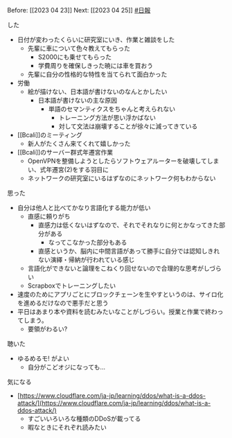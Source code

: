 Before: [[2023 04 23]]
Next: [[2023 04 25]]
[#日報](日報)


した
- 日付が変わったくらいに研究室にいき、作業と雑談をした
	- 先輩に車について色々教えてもらった
		- S2000にも乗せてもらった
		- 学費周りを確保しきった暁には車を買おう
	- 先輩に自分の性格的な特性を当てられて面白かった
- 労働
	- 絵が描けない、日本語が書けないのなんとかしたい
		- 日本語が書けないの主な原因
			- 単語のセマンティクスをちゃんと考えられない
				- トレーニング方法が思い浮かばない
				- 対して文法は崩壊することが徐々に減ってきている
- [[Bcali]]のミーティング
	- 新人がたくさん来てくれて嬉しかった
- [[Bcali]]のサーバー群式年遷宮作業
	- OpenVPNを整備しようとしたらソフトウェアルーターを破壊してしまい、式年遷宮(2)をする羽目に
	- ネットワークの研究室にいるはずなのにネットワーク何もわからない

思った
- 自分は他人と比べてかなり言語化する能力が低い
	- 直感に頼りがち
		- 直感力は低くないはずなので、それでそれなりに何とかなってきた部分がある
			- なってこなかった部分もある
		- 直感というか、脳内に中間言語があって勝手に自分では認知しきれない演繹・帰納が行われている感じ
	- 言語化ができないと論理をこねくり回せないので合理的な思考がしづらい
	- Scrapboxでトレーニングしたい
- 速度のためにアプリごとにブロックチェーンを生やすというのは、サイロ化を進めるだけなので悪手だと思う
- 平日はあまり本や資料を読むみたいなことがしづらい。授業と作業で終わってしまう。
	- 要領がわるい?

聴いた
- ゆるめるモ! がよい
	- 自分がこどオジになっても…

気になる
- [https://www.cloudflare.com/ja-jp/learning/ddos/what-is-a-ddos-attack/](https://www.cloudflare.com/ja-jp/learning/ddos/what-is-a-ddos-attack/)
	- すごいいろいろな種類のDDoSが載ってる
	- 暇なときにそれぞれ読みたい
